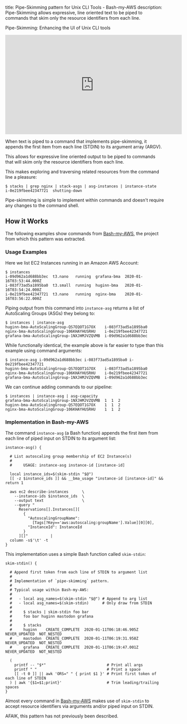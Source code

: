 title: Pipe-Skimming pattern for Unix CLI Tools - Bash-my-AWS
description: Pipe-Skimming allows expressive, line oriented text to be
    piped to commands that skim only the resource identifiers from each line.

Pipe-Skimming: Enhancing the UI of Unix CLI tools

<iframe width="560" height="315" src="https://www.youtube.com/embed/eqQUepwTHjA?start=631" frameborder="0" allow="accelerometer; autoplay; encrypted-media; gyroscope; picture-in-picture" allowfullscreen></iframe>

When text is piped to a command that implements pipe-skimming, it appends
the first item from each line (STDIN) to its argument array (ARGV).

This allows for expressive line oriented output to be piped to commands
that will skim only the resource identifiers from each line.

This makes exploring and traversing related resources from the command
line a pleasure:

    $ stacks | grep nginx | stack-asgs | asg-instances | instance-state
    i-0e219fbee42347721  shutting-down

Pipe-skimming is simple to implement within commands and doesn't require
any changes to the command shell.


## How it Works

The following examples show commands from [Bash-my-AWS](https://bash-my-aws.org/),
the project from which this pattern was extracted.


### Usage Examples

Here we list EC2 Instances running in an Amazon AWS Account:

    $ instances
    i-09d962a1d688bb3ec  t3.nano   running  grafana-bma  2020-01-16T03:53:44.000Z
    i-083f73ad5a1895ba0  t3.small  running  huginn-bma   2020-01-16T03:54:24.000Z
    i-0e219fbee42347721  t3.nano   running  nginx-bma    2020-01-16T03:56:22.000Z


Piping output from this command into `instance-asg` returns a list of
AutoScaling Groups (ASGs) they belong to:

    $ instances | instance-asg
    huginn-bma-AutoScalingGroup-QS7EQOT1G7OX    i-083f73ad5a1895ba0
    nginx-bma-AutoScalingGroup-106KHAYHUSRHU    i-0e219fbee42347721
    grafana-bma-AutoScalingGroup-1NXJHMJVZQVMB  i-09d962a1d688bb3ec


While functionally identical, the example above is far easier to type
than this example using command arguments:

    $ instance-asg i-09d962a1d688bb3ec i-083f73ad5a1895ba0 i-0e219fbee42347721
    huginn-bma-AutoScalingGroup-QS7EQOT1G7OX    i-083f73ad5a1895ba0
    nginx-bma-AutoScalingGroup-106KHAYHUSRHU    i-0e219fbee42347721
    grafana-bma-AutoScalingGroup-1NXJHMJVZQVMB  i-09d962a1d688bb3ec


We can continue adding commands to our pipeline:

    $ instances | instance-asg | asg-capacity
    grafana-bma-AutoScalingGroup-1NXJHMJVZQVMB  1  1  2
    huginn-bma-AutoScalingGroup-QS7EQOT1G7OX    1  1  2
    nginx-bma-AutoScalingGroup-106KHAYHUSRHU    1  1  2


### Implementation in Bash-my-AWS

The command `instance-asg` (a Bash function) appends the first item
from each line of piped input on STDIN to its argument list:

    instance-asg() {

      # List autoscaling group membership of EC2 Instance(s)
      #
      #     USAGE: instance-asg instance-id [instance-id]

      local instance_ids=$(skim-stdin "$@")
      [[ -z $instance_ids ]] && __bma_usage "instance-id [instance-id]" && return 1

      aws ec2 describe-instances      \
        --instance-ids $instance_ids  \
        --output text                 \
        --query "
          Reservations[].Instances[][
            {
              "AutoscalingGroupName":
                [Tags[?Key=='aws:autoscaling:groupName'].Value][0][0],
              "InstanceId": InstanceId
            }
          ][]"          |
      column -s$'\t' -t
    }


This implementation uses a simple Bash function called `skim-stdin`:

    skim-stdin() {

      # Append first token from each line of STDIN to argument list
      #
      # Implementation of `pipe-skimming` pattern.
      #
      # Typical usage within Bash-my-AWS:
      #
      #   - local asg_names=$(skim-stdin "$@") # Append to arg list
      #   - local asg_names=$(skim-stdin)      # Only draw from STDIN
      #
      #     $ stacks | skim-stdin foo bar
      #     foo bar huginn mastodon grafana
      #
      #     $ stacks
      #     huginn    CREATE_COMPLETE  2020-01-11T06:18:46.905Z  NEVER_UPDATED  NOT_NESTED
      #     mastodon  CREATE_COMPLETE  2020-01-11T06:19:31.958Z  NEVER_UPDATED  NOT_NESTED
      #     grafana   CREATE_COMPLETE  2020-01-11T06:19:47.001Z  NEVER_UPDATED  NOT_NESTED

      (
        printf -- "$*"                           # Print all args
        printf " "                               # Print a space
        [[ -t 0 ]] || awk 'ORS=" " { print $1 }' # Print first token of each line of STDIN
      ) | awk '{$1=$1;print}'                    # Trim leading/trailing spaces
    }


Almost every command in [Bash-my-AWS](https://bash-my-aws.org) makes use of
`skim-stdin` to accept resource identifiers via arguments and/or piped input on
STDIN.

AFAIK, this pattern has not previously been described.


